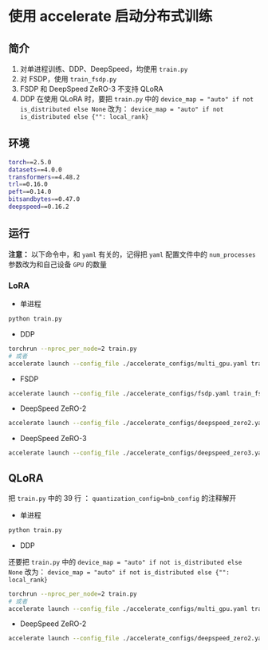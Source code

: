 # 使用 accelerate 启动分布式训练

## 简介

1. 对单进程训练、DDP、DeepSpeed，均使用 `train.py`
2. 对 FSDP，使用 `train_fsdp.py`
3. FSDP 和 DeepSpeed ZeRO-3 不支持 QLoRA
4. DDP 在使用 QLoRA 时，要把 `train.py` 中的 `device_map = "auto" if not is_distributed else None` 改为： `device_map = "auto" if not is_distributed else {"": local_rank}`

## 环境

```bash
torch==2.5.0
datasets==4.0.0
transformers==4.48.2
trl==0.16.0
peft==0.14.0
bitsandbytes==0.47.0
deepspeed==0.16.2
```

## 运行

**注意：** 以下命令中，和 `yaml` 有关的，记得把 `yaml` 配置文件中的 `num_processes` 参数改为和自己设备 `GPU` 的数量

### LoRA

- 单进程

```bash
python train.py
```

- DDP

```bash
torchrun --nproc_per_node=2 train.py
# 或者
accelerate launch --config_file ./accelerate_configs/multi_gpu.yaml train.py
```

- FSDP

```bash
accelerate launch --config_file ./accelerate_configs/fsdp.yaml train_fsdp.py
```

- DeepSpeed  ZeRO-2

```bash
accelerate launch --config_file ./accelerate_configs/deepspeed_zero2.yaml train.py
```

- DeepSpeed  ZeRO-3

```bash
accelerate launch --config_file ./accelerate_configs/deepspeed_zero3.yaml train.py
```

## QLoRA

把 `train.py` 中的 39 行 ： `quantization_config=bnb_config` 的注释解开

- 单进程

```bash
python train.py
```

- DDP

还要把 `train.py` 中的 `device_map = "auto" if not is_distributed else None` 改为： `device_map = "auto" if not is_distributed else {"": local_rank}`

```bash
torchrun --nproc_per_node=2 train.py
# 或者
accelerate launch --config_file ./accelerate_configs/multi_gpu.yaml train.py
```

- DeepSpeed  ZeRO-2

```bash
accelerate launch --config_file ./accelerate_configs/deepspeed_zero2.yaml train.py

```
